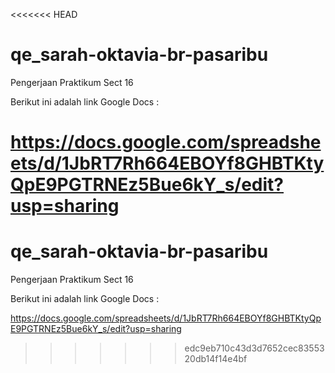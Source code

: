 <<<<<<< HEAD
# qe_sarah-oktavia-br-pasaribu

Pengerjaan Praktikum Sect 16

Berikut ini adalah link Google Docs :

https://docs.google.com/spreadsheets/d/1JbRT7Rh664EBOYf8GHBTKtyQpE9PGTRNEz5Bue6kY_s/edit?usp=sharing
=======
# qe_sarah-oktavia-br-pasaribu

Pengerjaan Praktikum Sect 16

Berikut ini adalah link Google Docs :

https://docs.google.com/spreadsheets/d/1JbRT7Rh664EBOYf8GHBTKtyQpE9PGTRNEz5Bue6kY_s/edit?usp=sharing
>>>>>>> edc9eb710c43d3d7652cec8355320db14f14e4bf
